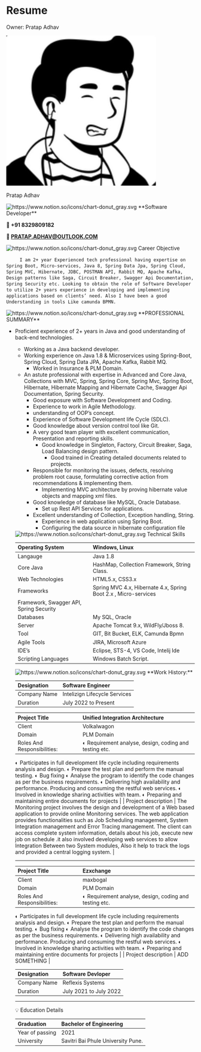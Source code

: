 # Resume

Owner: Pratap Adhav

![Untitled](Resume%20800ffd9089b345e0a0817175db973a01/Untitled.png)

Pratap Adhav

<aside>
<img src="https://www.notion.so/icons/chart-donut_gray.svg" alt="https://www.notion.so/icons/chart-donut_gray.svg" width="40px" /> **Software Developer**

</aside>

**📱 +91 8329809182**

 **📧 PRATAP.ADHAV@OUTLOOK.COM**

<aside>
<img src="https://www.notion.so/icons/chart-donut_gray.svg" alt="https://www.notion.so/icons/chart-donut_gray.svg" width="40px" /> Career Objective

</aside>

         I am 2+ year Experienced tech professional having expertise on Spring Boot, Micro-services, Java 8, Spring Data Jpa, Spring Cloud, Spring MVC, Hibernate, JDBC, POSTMAN API, Rabbit MQ, Apache Kafka, Design patterns like Saga, Circuit Breaker, Swagger Api Documentation, Spring Security etc. Looking to obtain the role of Software Developer to utilize 2+ years experience in developing and implementing applications based on clients’ need. Also I have been a good Understanding in tools Like camunda BPMN.

<aside>
<img src="https://www.notion.so/icons/chart-donut_gray.svg" alt="https://www.notion.so/icons/chart-donut_gray.svg" width="40px" /> **PROFESSIONAL SUMMARY**

</aside>

- Proficient experience of 2+ years in Java and good understanding of back-end technologies.
    - Working as a Java backend developer.
    - Working experience on Java 1.8 & Microservices using Spring-Boot, Spring Cloud, Spring Data JPA, Apache Kafka, Rabbit MQ.
        - Worked in Insurance & PLM Domain.
    - An astute professional with expertise in Advanced and Core Java, Collections with MVC,
    Spring, Spring Core, Spring Mvc, Spring Boot, Hibernate, Hibernate Mapping and Hibernate
    Cache, Swagger Api Documentation, Spring Security.
        - Good exposure with Software Development and Coding.
        - Experience to work in Agile Methodology.
        - understanding of OOP’s concept.
        - Experience of Software Development life Cycle (SDLC).
        - Good knowledge about version control tool like Git.
        - A very good team player with excellent communication, Presentation and reporting skills.
            - Good knowledge in Singleton, Factory, Circuit Breaker, Saga, Load Balancing design pattern.
                - Good trained in Creating detailed documents related to projects.
        - Responsible for monitoring the issues, defects, resolving problem root cause, formulating
        corrective action from recommendations & implementing them.
            - Implementing MVC architecture by proving hibernate value objects and mapping xml files.
        - Good knowledge of database like MySQL, Oracle Database.
            - Set up Rest API Services for applications.
        - Excellent understanding of Collection, Exception handling, String.
            - Experience in web application using Spring Boot.
            - Configuring the data source in hibernate configuration file
    
    <aside>
    <img src="https://www.notion.so/icons/chart-donut_gray.svg" alt="https://www.notion.so/icons/chart-donut_gray.svg" width="40px" /> Technical Skills
    
    </aside>
    
    | Operating System | Windows, Linux |
    | --- | --- |
    | Langauge | Java 1.8 |
    | Core Java | HashMap, Collection Framework, String Class. |
    | Web Technologies | HTML5.x, CSS3.x |
    | Frameworks | Spring MVC 4.x, Hibernate 4.x, Spring Boot 2.x , Micro-services
    Framework, Swagger API, Spring Security |
    | Databases | My SQL, Oracle |
    | Server | Apache Tomcat 9.x, WildFly/Jboss 8. |
    | Tool | GIT, Bit Bucket, ELK, Camunda Bpmn |
    | Agile Tools | JIRA, Microsoft Azure |
    | IDE’s | Eclipse, STS-4, VS Code, Intelij Ide |
    | Scripting Languages | Windows Batch Script. |
    
    <aside>
    <img src="https://www.notion.so/icons/chart-donut_gray.svg" alt="https://www.notion.so/icons/chart-donut_gray.svg" width="40px" /> **Work History:**
    
    </aside>
    
    | Designation | Software Engineer |
    | --- | --- |
    | Company Name | Intelizign Lifecycle Services |
    | Duration  | July 2022 to Present |
    
    | Project Title | Unified Integration Architecture |
    | --- | --- |
    | Client | Volkalwagon |
    | Domain | PLM Domain |
    | Roles And Responsibilities: | ◐ Requirement analyse, design, coding and testing etc.
    ◐ Participates in full development life cycle including requirements analysis and design. 
    ◐ Prepare the test plan and perform the manual testing.
    ◐ Bug fixing 
    ◐ Analyse the program to identify the code changes as per the business
    requirements.
    ◐ Delivering high availability and performance. Producing and
    consuming the restful web services. 
    ◐ Involved in knowledge sharing activities
    with team.
    ◐ Preparing and maintaining entire documents for projects |
    | Project description |          The Monitoring project involves the design and development of a Web based application to provide online Monitoring services. The web application provides functionalities such as Job Scheduling
    management, System Integration management and Error Tracing management. The client can access complete system information, details about his job, execute new job on schedule .it also involved
    developing web services to allow Integration Between two System modules, Also it help to track the logs and provided a central logging system. |
    
    ---
    
    | Project Title | Ezxchange |
    | --- | --- |
    | Client | maxbogal |
    | Domain | PLM Domain |
    | Roles And Responsibilities: | ◐ Requirement analyse, design, coding and testing etc.
    ◐ Participates in full development life cycle including requirements analysis and design. 
    ◐ Prepare the test plan and perform the manual testing.
    ◐ Bug fixing 
    ◐ Analyse the program to identify the code changes as per the business
    requirements.
    ◐ Delivering high availability and performance. Producing and
    consuming the restful web services. 
    ◐ Involved in knowledge sharing activities
    with team.
    ◐ Preparing and maintaining entire documents for projects |
    | Project description |          ADD SOMETHING |
    
    | Designation | Software Devloper |
    | --- | --- |
    | Company Name | Reflexis Systems |
    | Duration  | July 2021 to July 2022 |
    
    ---
    
    <aside>
    💡 Education Details
    
    </aside>
    
    | Graduation | Bachelor of Engineering |
    | --- | --- |
    | Year of passing | 2021 |
    | University | Savitri Bai Phule University Pune. |